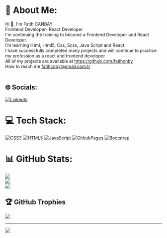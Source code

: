# 💫 About Me:
Hi 👋, I'm Fatih CANBAY<br>Frontend Developer- React Developer<br>I'm continuing the training to become a Frontend Developer and React Developer.<br> I’m learning Html, Html5, Css, Scss, Java Script and React.<br>I have successfully completed many projects and will continue to practice my profession as a react and frontend developer<br>All of my projects are available at https://github.com/fatihcnby<br>How to reach me fatihcnby@gmail.com.tr<br><br>


## 🌐 Socials:
[![LinkedIn](https://img.shields.io/badge/LinkedIn-%230077B5.svg?logo=linkedin&logoColor=white)](https://linkedin.com/in/www.linkedin.com/in/fatih-canbay-0023212a3) 

# 💻 Tech Stack:
![CSS3](https://img.shields.io/badge/css3-%231572B6.svg?style=plastic&logo=css3&logoColor=white) ![HTML5](https://img.shields.io/badge/html5-%23E34F26.svg?style=plastic&logo=html5&logoColor=white) ![JavaScript](https://img.shields.io/badge/javascript-%23323330.svg?style=plastic&logo=javascript&logoColor=%23F7DF1E) ![GithubPages](https://img.shields.io/badge/github%20pages-121013?style=plastic&logo=github&logoColor=white) ![Bootstrap](https://img.shields.io/badge/bootstrap-%238511FA.svg?style=plastic&logo=bootstrap&logoColor=white)
# 📊 GitHub Stats:
![](https://github-readme-stats.vercel.app/api?username=fatihcnby&theme=default&hide_border=true&include_all_commits=true&count_private=true)<br/>
![](https://github-readme-streak-stats.herokuapp.com/?user=fatihcnby&theme=default&hide_border=true)<br/>
![](https://github-readme-stats.vercel.app/api/top-langs/?username=fatihcnby&theme=default&hide_border=true&include_all_commits=true&count_private=true&layout=compact)

## 🏆 GitHub Trophies
![](https://github-profile-trophy.vercel.app/?username=fatihcnby&theme=gruvbox&no-frame=false&no-bg=true&margin-w=4)

---
[![](https://visitcount.itsvg.in/api?id=fatihcnby&icon=2&color=2)](https://visitcount.itsvg.in)

<!-- Proudly created with GPRM ( https://gprm.itsvg.in ) -->
